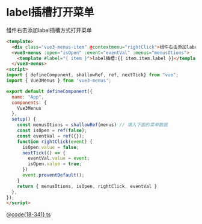 # label插槽打开菜单

<div class="vue3-menus-item" @click="rightClick" @contextmenu="rightClick">组件右击添加label插槽方式打开菜单</div>
<vue3-menus :open="isOpen" :event="eventVal" :menus="menusOtions">
  <template #label="{ item }">label插槽:{{ item.item.label }}</template>
</vue3-menus>

<script>
import { defineComponent, shallowRef, ref, nextTick } from "vue";
import { menus } from "@js/vue3-menus";

export default defineComponent({
  name: "App",
  setup() {
    const menusOtions = shallowRef(menus)
    const isOpen = ref(false);
    const eventVal = ref({});
    function rightClick(event) {
      isOpen.value = false;
      nextTick(() => {
        eventVal.value = event;
        isOpen.value = true;
      })
      event.preventDefault();
    }
    return { menusOtions, isOpen, rightClick, eventVal }
  },
});
</script>

```html
<template>
  <div class="vue3-menus-item" @contextmenu="rightClick">组件右击添加label插槽方式打开菜单</div>
  <vue3-menus :open="isOpen" :event="eventVal" :menus="menusOtions">
    <template #label="{ item }">label插槽:{{ item.item.label }}</template>
  </vue3-menus>
<script>
import { defineComponent, shallowRef, ref, nextTick} from "vue";
import { Vue3Menus } from 'vue3-menus';

export default defineComponent({
  name: "App",
  components: {
    Vue3Menus
  },
  setup() {
    const menusOtions = shallowRef(menus) // 填入下面的菜单数据
    const isOpen = ref(false);
    const eventVal = ref({});
    function rightClick(event) {
      isOpen.value = false;
      nextTick(() => {
        eventVal.value = event;
        isOpen.value = true;
      })
      event.preventDefault();
    }
    return { menusOtions, isOpen, rightClick, eventVal }
  },
});
</script>
```

@[code{18-341} ts](@js/vue3-menus.ts)
